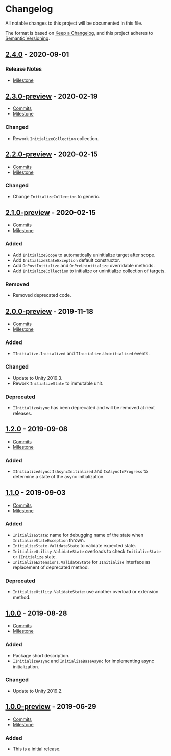 # Changelog

All notable changes to this project will be documented in this file.

The format is based on [Keep a Changelog](https://keepachangelog.com/en/1.0.0/),
and this project adheres to [Semantic Versioning](https://semver.org/spec/v2.0.0.html).

## [2.4.0](https://github.com/unity-game-framework/ugf-initialize/releases/tag/2.4.0) - 2020-09-01  

### Release Notes

- [Milestone](https://github.com/unity-game-framework/ugf-initialize/milestone/2?closed=1)

## [2.3.0-preview](https://github.com/unity-game-framework/ugf-initialize/releases/tag/2.3.0-preview) - 2020-02-19  

- [Commits](https://github.com/unity-game-framework/ugf-initialize/compare/2.2.0-preview...2.3.0-preview)
- [Milestone](https://github.com/unity-game-framework/ugf-initialize/milestone/8?closed=1)

### Changed
- Rework `InitializeCollection` collection.

## [2.2.0-preview](https://github.com/unity-game-framework/ugf-initialize/releases/tag/2.2.0-preview) - 2020-02-15  

- [Commits](https://github.com/unity-game-framework/ugf-initialize/compare/2.1.0-preview...2.2.0-preview)
- [Milestone](https://github.com/unity-game-framework/ugf-initialize/milestone/7?closed=1)

### Changed
- Change `InitializeCollection` to generic.

## [2.1.0-preview](https://github.com/unity-game-framework/ugf-initialize/releases/tag/2.1.0-preview) - 2020-02-15  

- [Commits](https://github.com/unity-game-framework/ugf-initialize/compare/2.0.0-preview...2.1.0-preview)
- [Milestone](https://github.com/unity-game-framework/ugf-initialize/milestone/6?closed=1)

### Added
- Add `InitializeScope` to automatically uninitialize target after scope.
- Add `InitializeStateException` default constructor.
- Add `OnPostInitialize` and `OnPreUninitialize` overridable methods.
- Add `InitializeCollection` to initialize or uninitialize collection of targets.

### Removed
- Removed deprecated code.

## [2.0.0-preview](https://github.com/unity-game-framework/ugf-initialize/releases/tag/2.0.0-preview) - 2019-11-18  

- [Commits](https://github.com/unity-game-framework/ugf-initialize/compare/1.2.0...2.0.0-preview)
- [Milestone](https://github.com/unity-game-framework/ugf-initialize/milestone/5?closed=1)

### Added
- `IInitialize.Initialized` and `IInitialize.Uninitialized` events.

### Changed
- Update to Unity 2019.3.
- Rework `InitializeState` to immutable unit.

### Deprecated
- `IInitializeAsync` has been deprecated and will be removed at next releases.

## [1.2.0](https://github.com/unity-game-framework/ugf-initialize/releases/tag/1.2.0) - 2019-09-08  

- [Commits](https://github.com/unity-game-framework/ugf-initialize/compare/1.1.0...1.2.0)
- [Milestone](https://github.com/unity-game-framework/ugf-initialize/milestone/4?closed=1)

### Added
- `IInitializeAsync`: `IsAsyncInitialized` and `IsAsyncInProgress` to determine a state of the async initialization.

## [1.1.0](https://github.com/unity-game-framework/ugf-initialize/releases/tag/1.1.0) - 2019-09-03  

- [Commits](https://github.com/unity-game-framework/ugf-initialize/compare/1.0.0...1.1.0)
- [Milestone](https://github.com/unity-game-framework/ugf-initialize/milestone/3?closed=1)

### Added
- `InitializeState`: name for debugging name of the state when `InitializeStateException` thrown.
- `InitializeState.ValidateState` to validate expected state.
- `InitializeUtility.ValidateState` overloads to check `InitializeState` or `IInitialize` state.
- `InitializeExtensions.ValidateState` for `IInitialize` interface as replacement of deprecated method.

### Deprecated
- `InitializeUtility.ValidateState`: use another overload or extension method.

## [1.0.0](https://github.com/unity-game-framework/ugf-initialize/releases/tag/1.0.0) - 2019-08-28  

- [Commits](https://github.com/unity-game-framework/ugf-initialize/compare/1.0.0-preview...1.0.0)
- [Milestone](https://github.com/unity-game-framework/ugf-initialize/milestone/2?closed=1)

### Added
- Package short description.
- `IInitializeAsync` and `InitializeBaseAsync` for implementing async initialization.

### Changed
- Update to Unity 2019.2.

## [1.0.0-preview](https://github.com/unity-game-framework/ugf-initialize/releases/tag/1.0.0-preview) - 2019-06-29  

- [Commits](https://github.com/unity-game-framework/ugf-initialize/compare/28d71db...1.0.0-preview)
- [Milestone](https://github.com/unity-game-framework/ugf-initialize/milestone/1?closed=1)

### Added
- This is a initial release.


